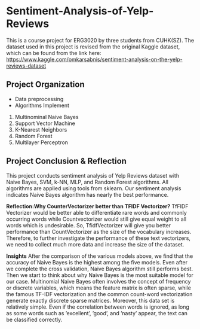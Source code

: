 # Sentiment-Analysis-of-Yelp-Reviews
This is a course project for ERG3020 by three students from CUHK(SZ). The dataset used in this project is revised from the original Kaggle dataset, which can be found from the link here: https://www.kaggle.com/omkarsabnis/sentiment-analysis-on-the-yelp-reviews-dataset

## Project Organization
* Data preprocessing
* Algorithms Implement
1. Multinominal Naive Bayes
2. Support Vector Machine
3. K-Nearest Neighbors
4. Random Forest
5. Multilayer Perceptron

## Project Conclusion & Reflection
This project conducts sentiment analysis of Yelp Reviews dataset with Naive Bayes, SVM, k-NN, MLP, and Random Forest algorithms. All algorithms are applied using tools from sklearn. Our sentiment analysis indicates Naive Bayes algorithm has nearly the best performance.

**Reflection:Why CounterVectorizer better than TFIDF Vectorizer?**
TfFIDF Vectorizer would be better able to differentiate rare words and commonly occurring words while Countvectorizer would still give equal weight to all words which is undesirable. So, TfidfVectorizer will give you better performance than CountVectorizer as the size of the vocabulary increases.
Therefore, to further investigate the performance of these text vectorizers, we need to collect much more data and increase the size of the dataset.

**Insights**
After the comparison of the various models above, we find that the accuracy of Naive Bayes is the highest among the five models. Even after we complete the cross validation, Naive Bayes algorithm still performs best. Then we start to think about why Naive Bayes is the most suitable model for our case.
Multinomial Naive Bayes often involves the concept of frequency or discrete variables, which means the feature matrix is often sparse, while the famous TF-IDF vectorization and the common count-word vectorization generate exactly discrete sparse matrices. Moreover, this data set is relatively simple. Even if the correlation between words is ignored, as long as some words such as ’excellent’, ’good’, and ’nasty’ appear, the text can be classified correctly.
